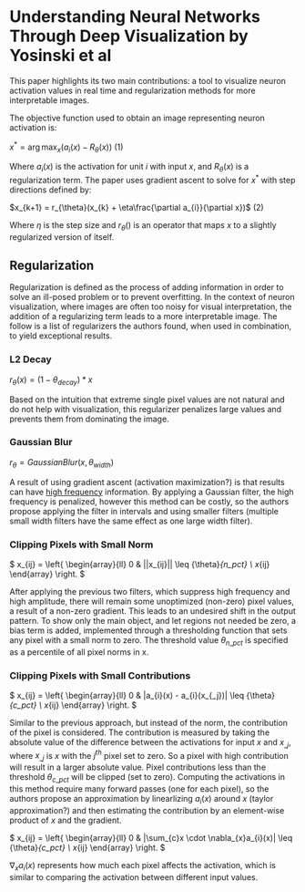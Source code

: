 # Understanding Neural Networks Through Deep Visualization by Yosinski et al

This paper highlights its two main contributions: a tool to visualize neuron activation values in real time and regularization methods for more interpretable images.

The objective function used to obtain an image representing neuron activation is:

$x^{*} = \arg\max_x (a_{i}(x) - R_{\theta}(x))$ (1)

Where $a_{i}(x)$ is the activation for unit $i$ with input $x$, and $R_{\theta}(x)$ is a regularization term. The paper uses gradient ascent to solve for $x^*$ with step directions defined by:

$x_{k+1} = r_{\theta}(x_{k} + \eta\frac{\partial a_{i}}{\partial x})$ (2)

Where $\eta$ is the step size and $r_{\theta}()$ is an operator that maps $x$ to a slightly regularized version of itself.

## Regularization

Regularization is defined as the process of adding information in order to solve an ill-posed problem or to prevent overfitting. In the context of neuron visualization, where images are often too noisy for visual interpretation, the addition of a regularizing term leads to a more interpretable image. The follow is a list of regularizers the authors found, when used in combination, to yield exceptional results.

### L2 Decay

$r_{\theta}(x) = (1 - {\theta}_{decay})*x$

Based on the intuition that extreme single pixel values are not natural and do not help with visualization, this regularizer penalizes large values and prevents them from dominating the image.

### Gaussian Blur

$r_{\theta} = GaussianBlur(x, {\theta}_{width})$

A result of using gradient ascent (activation maximization?) is that results can have [high frequency](/topics/computer_vision.md) information. By applying a Gaussian filter, the high frequency is penalized, however this method can be costly, so the authors propose applying the filter in intervals and using smaller filters (multiple small width filters have the same effect as one large width filter).

### Clipping Pixels with Small Norm

$
x_{ij} = \left\{
        \begin{array}{ll}
            0 & ||x_{ij}|| \leq {\theta}_{n\_pct} \\
            x_{ij}
        \end{array}
    \right.
$

After applying the previous two filters, which suppress high frequency and high amplitude, there will remain some unoptimized (non-zero) pixel values, a result of a non-zero gradient. This leads to an undesired shift in the output pattern. To show only the main object, and let regions not needed be zero, a bias term is added, implemented through a thresholding function that sets any pixel with a small norm to zero. The threshold value ${\theta}_{n\_pct}$ is specified as a percentile of all pixel norms in x.

### Clipping Pixels with Small Contributions

$
x_{ij} = \left\{
        \begin{array}{ll}
            0 & |a_{i}(x) - a_{i}(x_{\_j})| \leq {\theta}_{c\_pct} \\
            x_{ij}
        \end{array}
    \right.
$

Similar to the previous approach, but instead of the norm, the contribution of the pixel is considered. The contribution is measured by taking the absolute value of the difference between the activations for input $x$ and $x_{\_j}$, where $x_{\_j}$ is $x$ with the $j^{th}$ pixel set to zero. So a pixel with high contribution will result in a larger absolute value. Pixel contributions less than the threshold ${\theta}_{c\_pct}$ will be clipped (set to zero). Computing the activations in this method require many forward passes (one for each pixel), so the authors propose an approximation by linearlizing $a_{i}(x)$ around $x$ (taylor approximation?) and then estimating the contribution by an element-wise product of $x$ and the gradient.

$
x_{ij} = \left\{
        \begin{array}{ll}
            0 & |\sum_{c}x \cdot \nabla_{x}a_{i}(x)| \leq {\theta}_{c\_pct} \\
            x_{ij}
        \end{array}
    \right.
$

$\nabla_{x}a_{i}(x)$ represents how much each pixel affects the activation, which is similar to comparing the activation between different input values.
